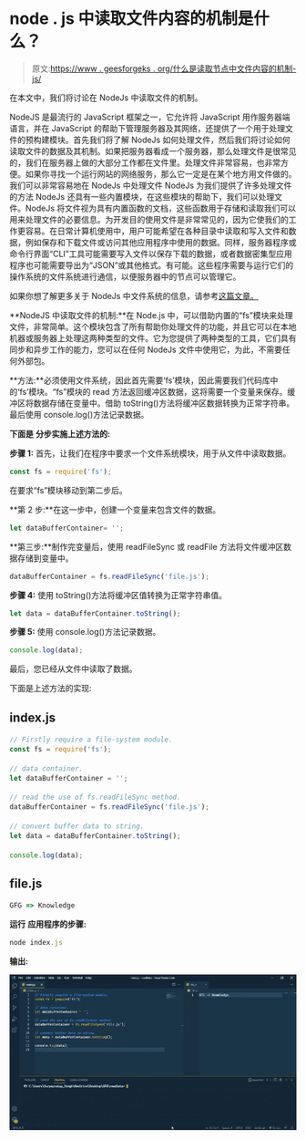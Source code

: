 # node . js 中读取文件内容的机制是什么？

> 原文:[https://www . geesforgeks . org/什么是读取节点中文件内容的机制-js/](https://www.geeksforgeeks.org/what-is-the-mechanism-of-reading-the-content-of-a-file-in-node-js/)

在本文中，我们将讨论在 NodeJs 中读取文件的机制。

NodeJS 是最流行的 JavaScript 框架之一，它允许将 JavaScript 用作服务器端语言，并在 JavaScript 的帮助下管理服务器及其网络，还提供了一个用于处理文件的预构建模块。首先我们将了解 NodeJs 如何处理文件，然后我们将讨论如何读取文件的数据及其机制。如果把服务器看成一个服务器，那么处理文件是很常见的，我们在服务器上做的大部分工作都在文件里。处理文件非常容易，也非常方便。如果你寻找一个运行网站的网络服务，那么它一定是在某个地方用文件做的。我们可以非常容易地在 NodeJs 中处理文件 NodeJs 为我们提供了许多处理文件的方法 NodeJs 还具有一些内置模块，在这些模块的帮助下，我们可以处理文件。NodeJs 将文件视为具有内置函数的文档，这些函数用于存储和读取我们可以用来处理文件的必要信息。为开发目的使用文件是非常常见的，因为它使我们的工作更容易。在日常计算机使用中，用户可能希望在各种目录中读取和写入文件和数据，例如保存和下载文件或访问其他应用程序中使用的数据。同样，服务器程序或命令行界面“CLI”工具可能需要写入文件以保存下载的数据，或者数据密集型应用程序也可能需要导出为“JSON”或其他格式。有可能。这些程序需要与运行它们的操作系统的文件系统进行通信，以便服务器中的节点可以管理它。

如果你想了解更多关于 NodeJs 中文件系统的信息，请参考[这篇文章。](https://www.geeksforgeeks.org/node-js-file-system-complete-reference/)

**NodeJS 中读取文件的机制:**在 Node.js 中，可以借助内置的“fs”模块来处理文件，非常简单。这个模块包含了所有帮助你处理文件的功能，并且它可以在本地机器或服务器上处理这两种类型的文件。它为您提供了两种类型的工具，它们具有同步和异步工作的能力，您可以在任何 NodeJs 文件中使用它，为此，不需要任何外部包。

**方法:**必须使用文件系统，因此首先需要‘fs’模块，因此需要我们代码库中的‘fs’模块。“fs”模块的 read 方法返回缓冲区数据，这将需要一个变量来保存。缓冲区将数据存储在变量中。借助 toString()方法将缓冲区数据转换为正常字符串。最后使用 console.log()方法记录数据。

**下面是** **分步实施上述方法的:**

**步骤 1:** 首先，让我们在程序中要求一个文件系统模块，用于从文件中读取数据。

```js
const fs = require('fs');
```

在要求“fs”模块移动到第二步后。

**第 2 步:**在这一步中，创建一个变量来包含文件的数据。

```js
let dataBufferContainer= '';
```

**第三步:**制作完变量后，使用 readFileSync 或 readFile 方法将文件缓冲区数据存储到变量中。

```js
dataBufferContainer = fs.readFileSync('file.js');
```

**步骤 4:** 使用 toString()方法将缓冲区值转换为正常字符串值。

```js
let data = dataBufferContainer.toString();
```

**步骤 5:** 使用 console.log()方法记录数据。

```js
console.log(data);
```

最后，您已经从文件中读取了数据。

下面是上述方法的实现:

## index.js

```js
// Firstly require a file-system module.
const fs = require('fs');

// data container.
let dataBufferContainer = '';

// read the use of fs.readFileSync method.
dataBufferContainer = fs.readFileSync('file.js');

// convert buffer data to string.
let data = dataBufferContainer.toString();

console.log(data);
```

## file.js

```js
GFG => Knowledge
```

**运行** **应用程序的步骤:**

```js
node index.js
```

**输出:**

![](img/af679381b0129499d6f430f76d636ef7.png)